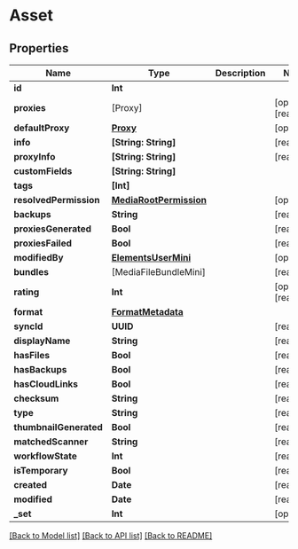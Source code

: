 # Asset

## Properties

Name | Type | Description | Notes
------------ | ------------- | ------------- | -------------
**id** | **Int** |  | 
**proxies** | [Proxy] |  | [optional] [readonly] 
**defaultProxy** | [**Proxy**](Proxy.md) |  | [optional] 
**info** | **[String: String]** |  | [readonly] 
**proxyInfo** | **[String: String]** |  | [readonly] 
**customFields** | **[String: String]** |  | 
**tags** | **[Int]** |  | 
**resolvedPermission** | [**MediaRootPermission**](MediaRootPermission.md) |  | [optional] 
**backups** | **String** |  | [readonly] 
**proxiesGenerated** | **Bool** |  | [readonly] 
**proxiesFailed** | **Bool** |  | [readonly] 
**modifiedBy** | [**ElementsUserMini**](ElementsUserMini.md) |  | [optional] 
**bundles** | [MediaFileBundleMini] |  | [readonly] 
**rating** | **Int** |  | [optional] [readonly] 
**format** | [**FormatMetadata**](FormatMetadata.md) |  | 
**syncId** | **UUID** |  | [readonly] 
**displayName** | **String** |  | [readonly] 
**hasFiles** | **Bool** |  | [readonly] 
**hasBackups** | **Bool** |  | [readonly] 
**hasCloudLinks** | **Bool** |  | [readonly] 
**checksum** | **String** |  | [readonly] 
**type** | **String** |  | [readonly] 
**thumbnailGenerated** | **Bool** |  | [readonly] 
**matchedScanner** | **String** |  | [readonly] 
**workflowState** | **Int** |  | [readonly] 
**isTemporary** | **Bool** |  | [readonly] 
**created** | **Date** |  | [readonly] 
**modified** | **Date** |  | [readonly] 
**_set** | **Int** |  | [optional] 

[[Back to Model list]](../#documentation-for-models) [[Back to API list]](../#documentation-for-api-endpoints) [[Back to README]](../)


